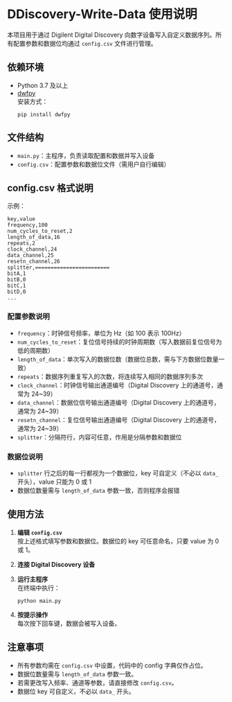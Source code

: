 # DDiscovery-Write-Data 使用说明

本项目用于通过 Digilent Digital Discovery 向数字设备写入自定义数据序列。所有配置参数和数据位均通过 `config.csv` 文件进行管理。

## 依赖环境

- Python 3.7 及以上
- [dwfpy](https://github.com/mariusgreuel/dwfpy)  
  安装方式：  
  ```
  pip install dwfpy
  ```

## 文件结构

- `main.py`：主程序，负责读取配置和数据并写入设备
- `config.csv`：配置参数和数据位文件（需用户自行编辑）

## config.csv 格式说明

示例：

```
key,value
frequency,100
num_cycles_to_reset,2
length_of_data,16
repeats,2
clock_channel,24
data_channel,25
resetn_channel,26
splitter,========================
bitA,1
bitB,0
bitC,1
bitD,0
...
```

### 配置参数说明

- `frequency`：时钟信号频率，单位为 Hz（如 100 表示 100Hz）
- `num_cycles_to_reset`：复位信号持续的时钟周期数（写入数据前复位信号为低的周期数）
- `length_of_data`：单次写入的数据位数（数据位总数，需与下方数据位数量一致）
- `repeats`：数据序列重复写入的次数，将连续写入相同的数据序列多次
- `clock_channel`：时钟信号输出通道编号（Digital Discovery 上的通道号，通常为 24~39）
- `data_channel`：数据位信号输出通道编号（Digital Discovery 上的通道号，通常为 24~39）
- `resetn_channel`：复位信号输出通道编号（Digital Discovery 上的通道号，通常为 24~39）
- `splitter`：分隔符行，内容可任意，作用是分隔参数和数据位

### 数据位说明

- `splitter` 行之后的每一行都视为一个数据位，key 可自定义（不必以 `data_` 开头），value 只能为 0 或 1
- 数据位数量需与 `length_of_data` 参数一致，否则程序会报错

## 使用方法

1. **编辑 `config.csv`**  
   按上述格式填写参数和数据位。数据位的 key 可任意命名，只要 value 为 0 或 1。

2. **连接 Digital Discovery 设备**

3. **运行主程序**  
   在终端中执行：
   ```
   python main.py
   ```

4. **按提示操作**  
   每次按下回车键，数据会被写入设备。

## 注意事项

- 所有参数均需在 `config.csv` 中设置，代码中的 config 字典仅作占位。
- 数据位数量需与 `length_of_data` 参数一致。
- 若需更改写入频率、通道等参数，请直接修改 `config.csv`。
- 数据位 key 可自定义，不必以 `data_` 开头。
